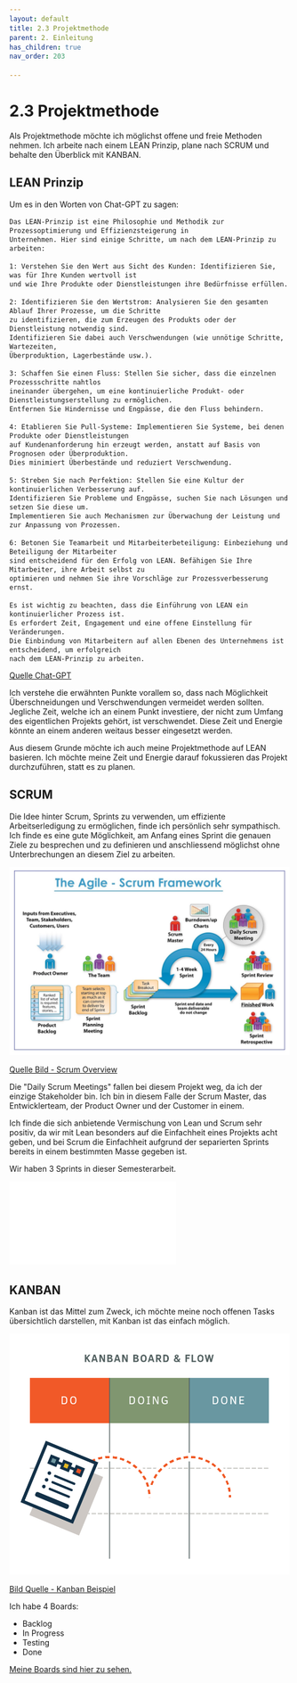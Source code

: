 ```yaml
---
layout: default
title: 2.3 Projektmethode
parent: 2. Einleitung
has_children: true
nav_order: 203

---
```


# 2.3 Projektmethode

Als Projektmethode möchte ich möglichst offene und freie Methoden nehmen.
Ich arbeite nach einem LEAN Prinzip, plane nach SCRUM und behalte den Überblick mit KANBAN.

## LEAN Prinzip

Um es in den Worten von Chat-GPT zu sagen:

    Das LEAN-Prinzip ist eine Philosophie und Methodik zur Prozessoptimierung und Effizienzsteigerung in 
    Unternehmen. Hier sind einige Schritte, um nach dem LEAN-Prinzip zu arbeiten:

    1: Verstehen Sie den Wert aus Sicht des Kunden: Identifizieren Sie, was für Ihre Kunden wertvoll ist 
    und wie Ihre Produkte oder Dienstleistungen ihre Bedürfnisse erfüllen.

    2: Identifizieren Sie den Wertstrom: Analysieren Sie den gesamten Ablauf Ihrer Prozesse, um die Schritte 
    zu identifizieren, die zum Erzeugen des Produkts oder der Dienstleistung notwendig sind. 
    Identifizieren Sie dabei auch Verschwendungen (wie unnötige Schritte, Wartezeiten, 
    Überproduktion, Lagerbestände usw.).

    3: Schaffen Sie einen Fluss: Stellen Sie sicher, dass die einzelnen Prozessschritte nahtlos 
    ineinander übergehen, um eine kontinuierliche Produkt- oder Dienstleistungserstellung zu ermöglichen. 
    Entfernen Sie Hindernisse und Engpässe, die den Fluss behindern.

    4: Etablieren Sie Pull-Systeme: Implementieren Sie Systeme, bei denen Produkte oder Dienstleistungen 
    auf Kundenanforderung hin erzeugt werden, anstatt auf Basis von Prognosen oder Überproduktion. 
    Dies minimiert Überbestände und reduziert Verschwendung.

    5: Streben Sie nach Perfektion: Stellen Sie eine Kultur der kontinuierlichen Verbesserung auf. 
    Identifizieren Sie Probleme und Engpässe, suchen Sie nach Lösungen und setzen Sie diese um. 
    Implementieren Sie auch Mechanismen zur Überwachung der Leistung und zur Anpassung von Prozessen.

    6: Betonen Sie Teamarbeit und Mitarbeiterbeteiligung: Einbeziehung und Beteiligung der Mitarbeiter 
    sind entscheidend für den Erfolg von LEAN. Befähigen Sie Ihre Mitarbeiter, ihre Arbeit selbst zu 
    optimieren und nehmen Sie ihre Vorschläge zur Prozessverbesserung ernst.

    Es ist wichtig zu beachten, dass die Einführung von LEAN ein kontinuierlicher Prozess ist. 
    Es erfordert Zeit, Engagement und eine offene Einstellung für Veränderungen. 
    Die Einbindung von Mitarbeitern auf allen Ebenen des Unternehmens ist entscheidend, um erfolgreich 
    nach dem LEAN-Prinzip zu arbeiten.

[Quelle Chat-GPT](../anhang/quellen.html#521-chat-gpt)

Ich verstehe die erwähnten Punkte vorallem so, dass nach Möglichkeit Überschneidungen und Verschwendungen vermeidet werden sollten. Jegliche Zeit, welche ich an einem Punkt investiere, der nicht zum Umfang des eigentlichen Projekts gehört, ist verschwendet. Diese Zeit und Energie könnte an einem anderen weitaus besser eingesetzt werden.

Aus diesem Grunde möchte ich auch meine Projektmethode auf LEAN basieren. Ich möchte meine Zeit und Energie darauf fokussieren das Projekt durchzuführen, statt es zu planen.

## SCRUM

Die Idee hinter Scrum, Sprints zu verwenden, um effiziente Arbeitserledigung zu ermöglichen, finde ich persönlich sehr sympathisch. Ich finde es eine gute Möglichkeit, am Anfang eines Sprint die genauen Ziele zu besprechen und zu definieren und anschliessend möglichst ohne Unterbrechungen an diesem Ziel zu arbeiten.

![SCRUM Overview](../ressources/images/projectmanagement/scrum_overview.jpg)

[Quelle Bild - Scrum Overview](../anhang/quellen.html#511-scrum-overview)

Die "Daily Scrum Meetings" fallen bei diesem Projekt weg, da ich der einzige Stakeholder bin. Ich bin in diesem Falle der Scrum Master, das Entwicklerteam, der Product Owner und der Customer in einem.

Ich finde die sich anbietende Vermischung von Lean und Scrum sehr positiv, da wir mit Lean besonders auf die Einfachheit eines Projekts acht geben, und bei Scrum die Einfachheit aufgrund der separierten Sprints bereits in einem bestimmten Masse gegeben ist.

Wir haben 3 Sprints in dieser Semesterarbeit.

![Sprints](./sprints.html)

## KANBAN

Kanban ist das Mittel zum Zweck, ich möchte meine noch offenen Tasks übersichtlich darstellen, mit Kanban ist das einfach möglich.

![Kanban Boards](../ressources/images/projectmanagement/Kanban-Boards.png)

[Bild Quelle - Kanban Beispiel](../anhang/quellen.html#512-kanban-beispiel)

Ich habe 4 Boards:

* Backlog
* In Progress
* Testing
* Done

[Meine Boards sind hier zu sehen.](https://github.com/users/Euthal02/projects/3/views/2)
